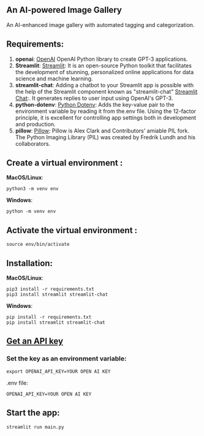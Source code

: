 ## An AI-powered Image Gallery

An AI-enhanced image gallery with automated tagging and categorization.

## Requirements:

1. **openai**: [OpenAI](https://openai.com/) OpenAI Python library to create GPT-3 applications.
2. **Streamlit**: [Streamlit](https://streamlit.io/): It is an open-source Python toolkit that facilitates the development of stunning, personalized online applications for data science and machine learning.
3. **streamlit-chat**: Adding a chatbot to your Streamlit app is possible with the help of the Streamlit component known as "streamlit-chat"  [Streamlit Chat](https://pypi.org/project/streamlit-chat/):. It generates replies to user input using OpenAI's GPT-3.
4. **python-dotenv**: [Python Dotenv](https://pypi.org/project/python-dotenv/): Adds the key-value pair to the environment variable by reading it from the.env file. Using the 12-factor principle, it is excellent for controlling app settings both in development and production.
5. **pillow**: [Pillow](https://pypi.org/project/Pillow/): Pillow is Alex Clark and Contributors' amiable PIL fork. The Python Imaging Library (PIL) was created by Fredrik Lundh and his collaborators.

## Create a virtual environment :

**MacOS/Linux**:

```
python3 -m venv env
```

**Windows**:

```
python -m venv env
```

## Activate the virtual environment :

```
source env/bin/activate
```

## Installation:

**MacOS/Linux**:

```
pip3 install -r requirements.txt
pip3 install streamlit streamlit-chat
```

**Windows**:

```
pip install -r requirements.txt
pip install streamlit streamlit-chat
```

## [Get an API key](https://platform.openai.com/account/api-keys)

### Set the key as an environment variable:

`export OPENAI_API_KEY=YOUR OPEN AI KEY`

.env file:

```
OPENAI_API_KEY=YOUR OPEN AI KEY
```

## Start the app:

`streamlit run main.py`
